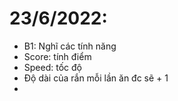 # 23/6/2022:
- B1: Nghĩ các tính năng
- Score: tính điểm
- Speed: tốc độ
- Độ dài của rắn mỗi lần ăn đc sẽ + 1
- 